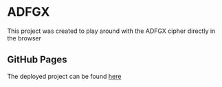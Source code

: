 # ADFGX
This project was created to play around with the ADFGX cipher directly in the browser

## GitHub Pages
The deployed project can be found [here](https://korosium.github.io/ADFGX/)
